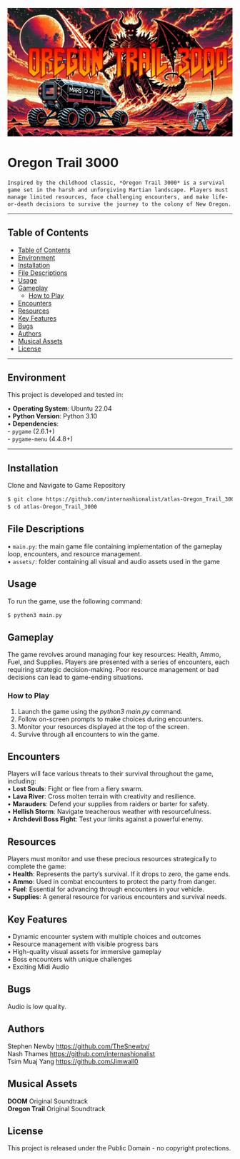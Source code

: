 
<p align="center">
  <img src="assets/OT3000.jpg" alt="Oregon Trail 3000" width="1000"/>
</p>

# Oregon Trail 3000

	Inspired by the childhood classic, *Oregon Trail 3000* is a survival game set in the harsh and unforgiving Martian landscape. Players must manage limited resources, face challenging encounters, and make life-or-death decisions to survive the journey to the colony of New Oregon.
---

## Table of Contents
- [Table of Contents](#table-of-contents)
- [Environment](#environment)
- [Installation](#installation)
- [File Descriptions](#file-descriptions)
- [Usage](#usage)
- [Gameplay](#gameplay)
	- [How to Play](#how-to-play)
- [Encounters](#encounters)
- [Resources](#resources)
- [Key Features](#key-features)
- [Bugs](#bugs)
- [Authors](#authors)
- [Musical Assets](#musical-assets)
- [License](#license)

---

## Environment

This project is developed and tested in:

  •	**Operating System**: Ubuntu 22.04<br>
  •	**Python Version**: Python 3.10<br>
  •	**Dependencies**:<br>
    - `pygame` (2.6.1+)<br>
    - `pygame-menu` (4.4.8+)

---

## Installation

Clone and Navigate to Game Repository

```bash
$ git clone https://github.com/internashionalist/atlas-Oregon_Trail_3000.git
$ cd atlas-Oregon_Trail_3000
```

## File Descriptions

  •	`main.py`: the main game file containing implementation of the gameplay loop, encounters, and resource management.<br>
  •	`assets/`: folder containing all visual and audio assets used in the game

## Usage

To run the game, use the following command:

```bash
$ python3 main.py
```

## Gameplay

The game revolves around managing four key resources: Health, Ammo, Fuel, and Supplies. Players are presented with a series of encounters, each requiring strategic decision-making. Poor resource management or bad decisions can lead to game-ending situations.

### How to Play

1.	Launch the game using the *python3 main.py* command.
2.	Follow on-screen prompts to make choices during encounters.
3.	Monitor your resources displayed at the top of the screen.
4.	Survive through all encounters to win the game.

## Encounters

Players will face various threats to their survival throughout the game, including:<br>
•	**Lost Souls**: Fight or flee from a fiery swarm.<br>
•	**Lava River**: Cross molten terrain with creativity and resilience.<br>
•	**Marauders**: Defend your supplies from raiders or barter for safety.<br>
•	**Hellish Storm**: Navigate treacherous weather with resourcefulness.<br>
•	**Archdevil Boss Fight**: Test your limits against a powerful enemy.

## Resources

Players must monitor and use these precious resources strategically to complete the game:<br>
•	**Health**: Represents the party’s survival. If it drops to zero, the game ends.<br>
•	**Ammo**: Used in combat encounters to protect the party from danger.<br>
•	**Fuel**: Essential for advancing through encounters in your vehicle.<br>
•	**Supplies**: A general resource for various encounters and survival needs.

## Key Features

•	Dynamic encounter system with multiple choices and outcomes<br>
•	Resource management with visible progress bars<br>
•	High-quality visual assets for immersive gameplay<br>
•	Boss encounters with unique challenges<br>
•	Exciting Midi Audio

## Bugs

Audio is low quality.

## Authors

Stephen Newby <https://github.com/TheSnewby/><br>
Nash Thames <https://github.com/internashionalist><br>
Tsim Muaj Yang <https://github.com/Jimwall0>

## Musical Assets

**DOOM** Original Soundtrack<br>
**Oregon Trail** Original Soundtrack

## License

This project is released under the Public Domain - no copyright protections.
